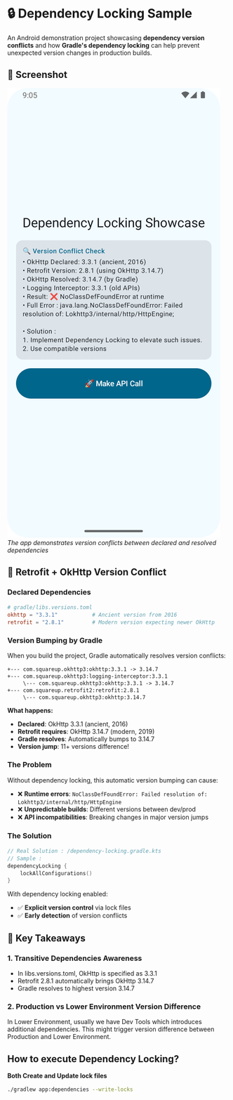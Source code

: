 # 🔒 Dependency Locking Sample

An Android demonstration project showcasing **dependency version conflicts** and how **Gradle's dependency locking** can help prevent unexpected version changes in production builds.

## 📱 Screenshot

![Dependency Locking Demo](https://github.com/franzandel/DependencyLockingSample/blob/master/DependencyLockingDemo.png)
*The app demonstrates version conflicts between declared and resolved dependencies*

## 🔄 Retrofit + OkHttp Version Conflict

### Declared Dependencies
```toml
# gradle/libs.versions.toml
okhttp = "3.3.1"           # Ancient version from 2016
retrofit = "2.8.1"         # Modern version expecting newer OkHttp
```

### Version Bumping by Gradle
When you build the project, Gradle automatically resolves version conflicts:

```
+--- com.squareup.okhttp3:okhttp:3.3.1 -> 3.14.7
+--- com.squareup.okhttp3:logging-interceptor:3.3.1  
     \--- com.squareup.okhttp3:okhttp:3.3.1 -> 3.14.7
+--- com.squareup.retrofit2:retrofit:2.8.1
     \--- com.squareup.okhttp3:okhttp:3.14.7
```

**What happens:**
- **Declared**: OkHttp 3.3.1 (ancient, 2016)
- **Retrofit requires**: OkHttp 3.14.7 (modern, 2019)
- **Gradle resolves**: Automatically bumps to 3.14.7
- **Version jump**: 11+ versions difference!

### The Problem
Without dependency locking, this automatic version bumping can cause:
- ❌ **Runtime errors**: `NoClassDefFoundError: Failed resolution of: Lokhttp3/internal/http/HttpEngine`
- ❌ **Unpredictable builds**: Different versions between dev/prod
- ❌ **API incompatibilities**: Breaking changes in major version jumps

### The Solution
```kotlin
// Real Solution : /dependency-locking.gradle.kts
// Sample :
dependencyLocking {
    lockAllConfigurations()
}
```

With dependency locking enabled:
- ✅ **Explicit version control** via lock files
- ✅ **Early detection** of version conflicts

## 🎯 Key Takeaways

### 1. **Transitive Dependencies Awareness**
- In libs.versions.toml, OkHttp is specified as 3.3.1
- Retrofit 2.8.1 automatically brings OkHttp 3.14.7
- Gradle resolves to highest version 3.14.7

### 2. **Production vs Lower Environment Version Difference**
In Lower Environment, usually we have Dev Tools which introduces additional dependencies. This might trigger version difference between Production and Lower Environment.

## How to execute Dependency Locking?

**Both Create and Update lock files**
   ```bash
   ./gradlew app:dependencies --write-locks
   ```